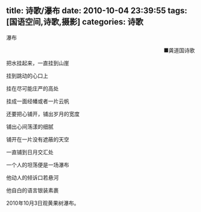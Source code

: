 title: 诗歌/瀑布
date: 2010-10-04 23:39:55
tags: [国语空间,诗歌,摄影]
categories: 诗歌
---
 <p>瀑布</p> 
 <p align="right"> ■龚道国诗歌</p> 
 <p>把水挂起来，一直挂到山崖</p> 
 <p>挂到跳动的心口上</p> 
 <p>挂在尽可能庄严的高处</p> 
 <p>挂成一面经幡或者一片云帆</p> 
 <p>还要把心铺开，铺出岁月的宽度</p> 
 <p>铺出心间荡漾的细腻</p> 
 <p>铺开在一片没有遮蔽的天空</p> 
 <p>一直铺到日月交汇处</p> 
<!-- more --><p>一个人的坦荡便是一场瀑布</p> 
 <p>他动人的倾诉口若悬河</p> 
 <p>他自白的语言银装素裹</p> 
 <p>2010年10月3日观黄果树瀑布。</p> 
